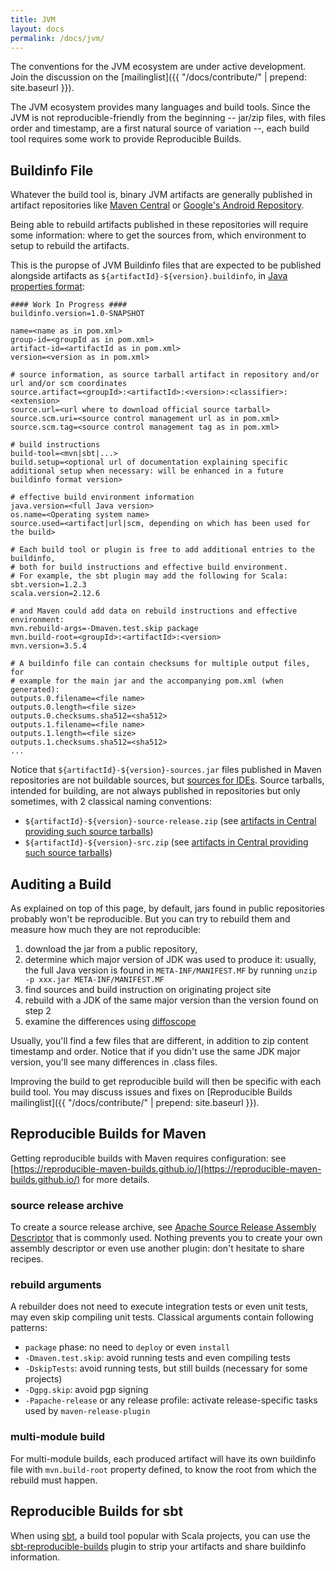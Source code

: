 ```yaml
---
title: JVM
layout: docs
permalink: /docs/jvm/
---
```


The conventions for the JVM ecosystem are under active development.
Join the discussion on the
[mailinglist]({{ "/docs/contribute/" | prepend: site.baseurl }}).

The JVM ecosystem provides many languages and build tools.
Since the JVM is not reproducible-friendly from the beginning
-- jar/zip files, with files order and timestamp, are a first natural source of variation --,
each build tool requires some work to provide Reproducible Builds.

Buildinfo File
--------------

Whatever the build tool is, binary JVM artifacts are generally published in artifact repositories
like [Maven Central](https://search.maven.org/) or [Google's Android Repository](https://dl.google.com/dl/android/maven2/index.html).

Being able to rebuild artifacts published in these repositories will require some information: where to get the sources from,
which environment to setup to rebuild the artifacts.

This is the puropse of JVM Buildinfo files that are expected to be published alongside artifacts
as `${artifactId}-${version}.buildinfo`, in
[Java properties format](https://en.wikipedia.org/wiki/.properties):


```
#### Work In Progress ####
buildinfo.version=1.0-SNAPSHOT

name=<name as in pom.xml>
group-id=<groupId as in pom.xml>
artifact-id=<artifactId as in pom.xml>
version=<version as in pom.xml>

# source information, as source tarball artifact in repository and/or url and/or scm coordinates
source.artifact=<groupId>:<artifactId>:<version>:<classifier>:<extension>
source.url=<url where to download official source tarball>
source.scm.uri=<source control management url as in pom.xml>
source.scm.tag=<source control management tag as in pom.xml>

# build instructions
build-tool=<mvn|sbt|...>
build.setup=<optional url of documentation explaining specific additional setup when necessary: will be enhanced in a future buildinfo format version>

# effective build environment information
java.version=<full Java version>
os.name=<Operating system name>
source.used=<artifact|url|scm, depending on which has been used for the build>

# Each build tool or plugin is free to add additional entries to the buildinfo,
# both for build instructions and effective build environment.
# For example, the sbt plugin may add the following for Scala:
sbt.version=1.2.3
scala.version=2.12.6

# and Maven could add data on rebuild instructions and effective environment:
mvn.rebuild-args=-Dmaven.test.skip package
mvn.build-root=<groupId>:<artifactId>:<version>
mvn.version=3.5.4

# A buildinfo file can contain checksums for multiple output files, for
# example for the main jar and the accompanying pom.xml (when generated):
outputs.0.filename=<file name>
outputs.0.length=<file size>
outputs.0.checksums.sha512=<sha512>
outputs.1.filename=<file name>
outputs.1.length=<file size>
outputs.1.checksums.sha512=<sha512>
...
```

Notice that `${artifactId}-${version}-sources.jar` files published in Maven repositories are not buildable sources, but [sources for IDEs](https://central.sonatype.org/pages/requirements.html#supply-javadoc-and-sources).
Source tarballs, intended for building, are not always published in repositories but only sometimes, with 2 classical naming conventions:
- `${artifactId}-${version}-source-release.zip` (see [artifacts in Central providing such source tarballs](https://search.maven.org/search?q=l:source-release))
- `${artifactId}-${version}-src.zip` (see [artifacts in Central providing such source tarballs](https://search.maven.org/search?q=l:src))

Auditing a Build
----------------

As explained on top of this page, by default, jars  found in public repositories probably won't be reproducible. But you can try to rebuild them and
measure how much they are not reproducible:

1. download the jar from a public repository,
2. determine which major version of JDK was used to produce it: usually, the full Java version is found in `META-INF/MANIFEST.MF` by running `unzip -p xxx.jar META-INF/MANIFEST.MF`
3. find sources and build instruction on originating project site
4. rebuild with a JDK of the same major version than the version found on step 2
4. examine the differences using [diffoscope](https://diffoscope.org/)

Usually, you'll find a few files that are different, in addition to zip content timestamp and order.
Notice that if you didn't use the same JDK major version, you'll see many differences in .class files.

Improving the build to get reproducible build will then be specific with each build tool.
You may discuss issues and fixes on [Reproducible Builds mailinglist]({{ "/docs/contribute/" | prepend: site.baseurl }}).

Reproducible Builds for Maven
-----------------------------

Getting reproducible builds with Maven requires configuration: see [https://reproducible-maven-builds.github.io/](https://reproducible-maven-builds.github.io/)
for more details.

### source release archive
To create a source release archive, see [Apache Source Release Assembly Descriptor](https://maven.apache.org/apache-resource-bundles/#Source_Release_Assembly_Descriptor)
that is commonly used. Nothing prevents you to create your own assembly descriptor or even use another plugin: don't hesitate to share recipes.

### rebuild arguments
A rebuilder does not need to execute integration tests or even unit tests, may even skip compiling unit tests.
Classical arguments contain following patterns:
- `package` phase: no need to `deploy` or even `install`
- `-Dmaven.test.skip`: avoid running tests and even compiling tests
- `-DskipTests`: avoid running tests, but still builds (necessary for some projects)
- `-Dgpg.skip`: avoid pgp signing
- `-Papache-release` or any release profile: activate release-specific tasks used by `maven-release-plugin`

### multi-module build
For multi-module builds, each produced artifact will have its
own buildinfo file with `mvn.build-root` property defined, to know the root from which the
rebuild must happen.

Reproducible Builds for sbt
---------------------------

When using [sbt](https://www.scala-sbt.org/), a build tool popular with Scala
projects, you can use the
[sbt-reproducible-builds](https://github.com/raboof/sbt-reproducible-builds)
plugin to strip your artifacts and share buildinfo information.
